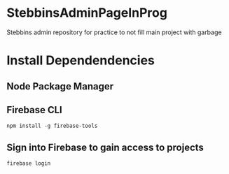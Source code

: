 # StebbinsAdminPageInProg
Stebbins admin repository for practice to not fill main project with garbage

# Install Dependendencies

## Node Package Manager

## Firebase CLI
```
npm install -g firebase-tools
```

## Sign into Firebase to gain access to projects
```
firebase login
```
